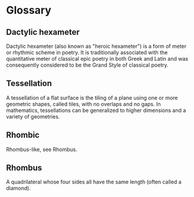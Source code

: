 # Glossary

## Dactylic hexameter

Dactylic hexameter (also known as "heroic hexameter") is a form of meter or rhythmic scheme in poetry. It is traditionally associated with the quantitative meter of classical epic poetry in both Greek and Latin and was consequently considered to be the Grand Style of classical poetry.

## Tessellation

A tessellation of a flat surface is the tiling of a plane using one or more geometric shapes, called tiles, with no overlaps and no gaps. In mathematics, tessellations can be generalized to higher dimensions and a variety of geometries.

## Rhombic

Rhombus-like, see Rhombus.

## Rhombus

A quadrilateral whose four sides all have the same length (often called a diamond).